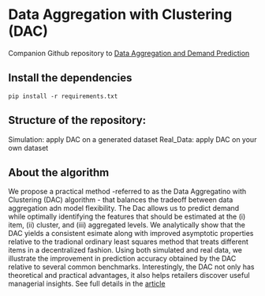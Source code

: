 # Data Aggregation with Clustering (DAC)

Companion Github repository to [Data Aggregation and Demand Prediction](https://)


## Install the dependencies
```
pip install -r requirements.txt
```

## Structure of the repository:

Simulation: apply DAC on a generated dataset
Real_Data: apply DAC on your own dataset


## About the algorithm
We propose a practical method -referred to as the Data Aggregatino with Clustering (DAC) algorithm - that balances the tradeoff between data aggregation adn model flexibility. The Dac allows us to predict demand while optimally identifying the features that should be estimated at the (i) item, (ii) cluster, and (iii) aggregated levels. We analytically show that the DAC yields a consistent esimate along with improved asymptotic properties relative to the tradional ordinary least squares method that treats different items in a decentralized fashion. Using both simulated and real data, we illustrate the improvement in prediction accuracy obtained by the DAC relative to several common benchmarks. Interestingly, the DAC not only has theoretical and practical advantages, it also helps retailers discover useful managerial insights. See full details in the [article](https://) 



